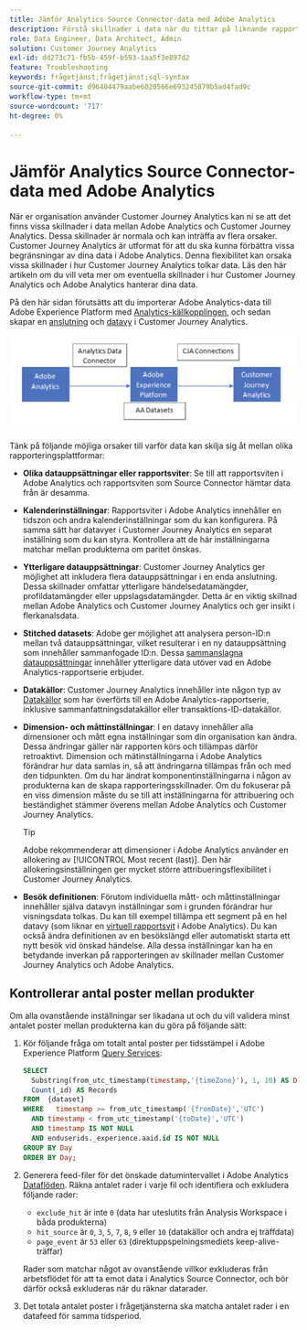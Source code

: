 ```yaml
---
title: Jämför Analytics Source Connector-data med Adobe Analytics
description: Förstå skillnader i data när du tittar på liknande rapporter i Adobe Analytics och Customer Journey Analytics.
role: Data Engineer, Data Architect, Admin
solution: Customer Journey Analytics
exl-id: dd273c71-fb5b-459f-b593-1aa5f3e897d2
feature: Troubleshooting
keywords: frågetjänst;frågetjänst;sql-syntax
source-git-commit: d96404479aabe6020566e693245879b5ad4fad9c
workflow-type: tm+mt
source-wordcount: '717'
ht-degree: 0%

---
```


# Jämför Analytics Source Connector-data med Adobe Analytics

När er organisation använder Customer Journey Analytics kan ni se att det finns vissa skillnader i data mellan Adobe Analytics och Customer Journey Analytics. Dessa skillnader är normala och kan inträffa av flera orsaker. Customer Journey Analytics är utformat för att du ska kunna förbättra vissa begränsningar av dina data i Adobe Analytics. Denna flexibilitet kan orsaka vissa skillnader i hur Customer Journey Analytics tolkar data. Läs den här artikeln om du vill veta mer om eventuella skillnader i hur Customer Journey Analytics och Adobe Analytics hanterar dina data.

På den här sidan förutsätts att du importerar Adobe Analytics-data till Adobe Experience Platform med [Analytics-källkopplingen](https://experienceleague.adobe.com/docs/experience-platform/sources/ui-tutorials/create/adobe-applications/analytics.html), och sedan skapar en [anslutning](/help/connections/overview.md) och [datavy](/help/data-views/data-views.md) i Customer Journey Analytics.

![Dataflödet från Adobe Analytics via dataanslutningen till Adobe Experience Platform och till kundreseanalys via CJA-anslutningar.](assets/compare.png)

Tänk på följande möjliga orsaker till varför data kan skilja sig åt mellan olika rapporteringsplattformar:

* **Olika datauppsättningar eller rapportsviter**: Se till att rapportsviten i Adobe Analytics och rapportsviten som Source Connector hämtar data från är desamma.
* **Kalenderinställningar**: Rapportsviter i Adobe Analytics innehåller en tidszon och andra kalenderinställningar som du kan konfigurera. På samma sätt har datavyer i Customer Journey Analytics en separat inställning som du kan styra. Kontrollera att de här inställningarna matchar mellan produkterna om paritet önskas.
* **Ytterligare datauppsättningar**: Customer Journey Analytics ger möjlighet att inkludera flera datauppsättningar i en enda anslutning. Dessa skillnader omfattar ytterligare händelsedatamängder, profildatamängder eller uppslagsdatamängder. Detta är en viktig skillnad mellan Adobe Analytics och Customer Journey Analytics och ger insikt i flerkanalsdata.
* **Stitched datasets**: Adobe ger möjlighet att analysera person-ID:n mellan två datauppsättningar, vilket resulterar i en ny datauppsättning som innehåller sammanfogade ID:n. Dessa [sammanslagna datauppsättningar](/help/stitching/overview.md) innehåller ytterligare data utöver vad en Adobe Analytics-rapportserie erbjuder.
* **Datakällor**: Customer Journey Analytics innehåller inte någon typ av [Datakällor](https://experienceleague.adobe.com/en/docs/analytics/import/data-sources/overview) som har överförts till en Adobe Analytics-rapportserie, inklusive sammanfattningsdatakällor eller transaktions-ID-datakällor.
* **Dimension- och måttinställningar**: I en datavy innehåller alla dimensioner och mått egna inställningar som din organisation kan ändra. Dessa ändringar gäller när rapporten körs och tillämpas därför retroaktivt. Dimension och mätinställningarna i Adobe Analytics förändrar hur data samlas in, så att ändringarna tillämpas från och med den tidpunkten. Om du har ändrat komponentinställningarna i någon av produkterna kan de skapa rapporteringsskillnader. Om du fokuserar på en viss dimension måste du se till att inställningarna för attribuering och beständighet stämmer överens mellan Adobe Analytics och Customer Journey Analytics.

  >[!TIP]
  >
  >Adobe rekommenderar att dimensioner i Adobe Analytics använder en allokering av [!UICONTROL Most recent (last)]. Den här allokeringsinställningen ger mycket större attribueringsflexibilitet i Customer Journey Analytics.

* **Besök definitionen**: Förutom individuella mått- och måttinställningar innehåller själva datavyn inställningar som i grunden förändrar hur visningsdata tolkas. Du kan till exempel tillämpa ett segment på en hel datavy (som liknar en [virtuell rapportsvit](https://experienceleague.adobe.com/en/docs/analytics/components/virtual-report-suites/vrs-about) i Adobe Analytics). Du kan också ändra definitionen av en besökslängd eller automatiskt starta ett nytt besök vid önskad händelse. Alla dessa inställningar kan ha en betydande inverkan på rapporteringen av skillnader mellan Customer Journey Analytics och Adobe Analytics.

## Kontrollerar antal poster mellan produkter

Om alla ovanstående inställningar ser likadana ut och du vill validera minst antalet poster mellan produkterna kan du göra på följande sätt:

1. Kör följande fråga om totalt antal poster per tidsstämpel i Adobe Experience Platform [Query Services](https://experienceleague.adobe.com/en/docs/experience-platform/query/home):

   ```sql
   SELECT
     Substring(from_utc_timestamp(timestamp,'{timeZone}'), 1, 10) AS Day,
     Count(_id) AS Records
   FROM  {dataset}
   WHERE   timestamp >= from_utc_timestamp('{fromDate}','UTC')
     AND timestamp < from_utc_timestamp('{toDate}','UTC')
     AND timestamp IS NOT NULL
     AND enduserids._experience.aaid.id IS NOT NULL
   GROUP BY Day
   ORDER BY Day;
   ```

1. Generera feed-filer för det önskade datumintervallet i Adobe Analytics [Dataflöden](https://experienceleague.adobe.com/en/docs/analytics/export/analytics-data-feed/data-feed-overview). Räkna antalet rader i varje fil och identifiera och exkludera följande rader:

   * `exclude_hit` är inte `0` (data har uteslutits från Analysis Workspace i båda produkterna)
   * `hit_source` är `0`, `3`, `5`, `7`, `8`, `9` eller `10` (datakällor och andra ej träffdata)
   * `page_event` är `53` eller `63` (direktuppspelningsmediets keep-alive-träffar)

   Rader som matchar något av ovanstående villkor exkluderas från arbetsflödet för att ta emot data i Analytics Source Connector, och bör därför också exkluderas när du räknar datarader.

1. Det totala antalet poster i frågetjänsterna ska matcha antalet rader i en datafeed för samma tidsperiod.
